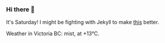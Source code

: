 ### Hi there :wave:

It's Saturday! I might be fighting with Jekyll to make [this](https://swissclubtoronto.ca) better.

Weather in Victoria BC: mist, at +13°C.
